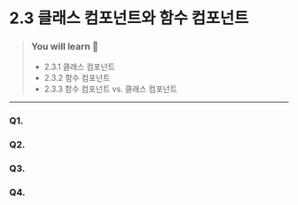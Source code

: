 # 2.3 클래스 컴포넌트와 함수 컴포넌트

> ### You will learn 🤔
>- 2.3.1 클래스 컴포넌트
>- 2.3.2 함수 컴포넌트
>- 2.3.3 함수 컴포넌트 vs. 클래스 컴포넌트

---

### Q1.

### Q2. 

### Q3. 

### Q4.
